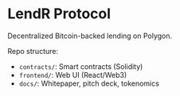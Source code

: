 # LendR Protocol

Decentralized Bitcoin-backed lending on Polygon.

Repo structure:
- `contracts/`: Smart contracts (Solidity)
- `frontend/`: Web UI (React/Web3)
- `docs/`: Whitepaper, pitch deck, tokenomics
